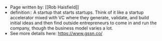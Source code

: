 - Page written by: [[Rob Haisfield]]
- definition:: A startup that starts startups.  Think of it like a startup accelerator mixed with VC where they generate, validate, and build initial ideas and then find outside entrepreneurs to come in and run the company, though the business model varies a lot.
- See more details here: https://www.gssn.co/
